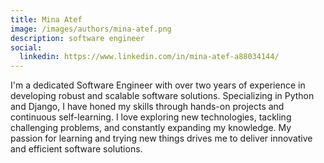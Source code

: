 ```yaml
---
title: Mina Atef
image: /images/authors/mina-atef.png
description: software engineer
social:
  linkedin: https://www.linkedin.com/in/mina-atef-a88034144/
---
```


I'm a dedicated Software Engineer with over two years of experience in developing robust and scalable software solutions. Specializing in Python and Django, I have honed my skills through hands-on projects and continuous self-learning. I love exploring new technologies, tackling challenging problems, and constantly expanding my knowledge. My passion for learning and trying new things drives me to deliver innovative and efficient software solutions.
